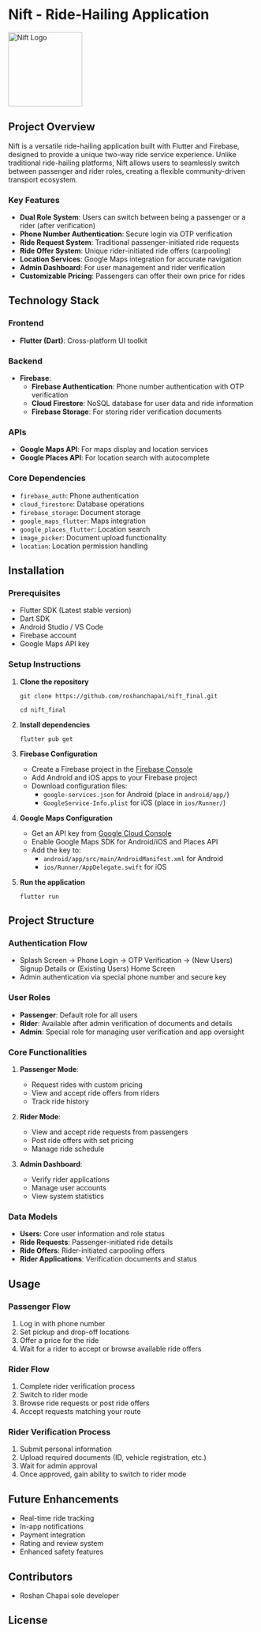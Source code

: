 # Nift - Ride-Hailing Application

<img src="assets/logo/nift_logo.png" alt="Nift Logo" width="150"/>

## Project Overview

Nift is a versatile ride-hailing application built with Flutter and Firebase, designed to provide a unique two-way ride service experience. Unlike traditional ride-hailing platforms, Nift allows users to seamlessly switch between passenger and rider roles, creating a flexible community-driven transport ecosystem.

### Key Features

- **Dual Role System**: Users can switch between being a passenger or a rider (after verification)
- **Phone Number Authentication**: Secure login via OTP verification
- **Ride Request System**: Traditional passenger-initiated ride requests
- **Ride Offer System**: Unique rider-initiated ride offers (carpooling)
- **Location Services**: Google Maps integration for accurate navigation
- **Admin Dashboard**: For user management and rider verification
- **Customizable Pricing**: Passengers can offer their own price for rides

## Technology Stack

### Frontend
- **Flutter (Dart)**: Cross-platform UI toolkit

### Backend
- **Firebase**:
  - **Firebase Authentication**: Phone number authentication with OTP verification
  - **Cloud Firestore**: NoSQL database for user data and ride information
  - **Firebase Storage**: For storing rider verification documents

### APIs
- **Google Maps API**: For maps display and location services
- **Google Places API**: For location search with autocomplete

### Core Dependencies
- `firebase_auth`: Phone authentication
- `cloud_firestore`: Database operations
- `firebase_storage`: Document storage
- `google_maps_flutter`: Maps integration
- `google_places_flutter`: Location search
- `image_picker`: Document upload functionality
- `location`: Location permission handling

## Installation

### Prerequisites
- Flutter SDK (Latest stable version)
- Dart SDK
- Android Studio / VS Code
- Firebase account
- Google Maps API key

### Setup Instructions

1. **Clone the repository**
   ```
   git clone https://github.com/roshanchapai/nift_final.git

   cd nift_final
   ```

2. **Install dependencies**
   ```
   flutter pub get
   ```

3. **Firebase Configuration**
   - Create a Firebase project in the [Firebase Console](https://console.firebase.google.com/)
   - Add Android and iOS apps to your Firebase project
   - Download configuration files:
     - `google-services.json` for Android (place in `android/app/`)
     - `GoogleService-Info.plist` for iOS (place in `ios/Runner/`)

4. **Google Maps Configuration**
   - Get an API key from [Google Cloud Console](https://console.cloud.google.com/)
   - Enable Google Maps SDK for Android/iOS and Places API
   - Add the key to:
     - `android/app/src/main/AndroidManifest.xml` for Android
     - `ios/Runner/AppDelegate.swift` for iOS

5. **Run the application**
   ```
   flutter run
   ```

## Project Structure

### Authentication Flow
- Splash Screen → Phone Login → OTP Verification → (New Users) Signup Details or (Existing Users) Home Screen
- Admin authentication via special phone number and secure key

### User Roles
- **Passenger**: Default role for all users
- **Rider**: Available after admin verification of documents and details
- **Admin**: Special role for managing user verification and app oversight

### Core Functionalities
1. **Passenger Mode**:
   - Request rides with custom pricing
   - View and accept ride offers from riders
   - Track ride history

2. **Rider Mode**:
   - View and accept ride requests from passengers
   - Post ride offers with set pricing
   - Manage ride schedule

3. **Admin Dashboard**:
   - Verify rider applications
   - Manage user accounts
   - View system statistics

### Data Models
- **Users**: Core user information and role status
- **Ride Requests**: Passenger-initiated ride details
- **Ride Offers**: Rider-initiated carpooling offers
- **Rider Applications**: Verification documents and status

## Usage

### Passenger Flow
1. Log in with phone number
2. Set pickup and drop-off locations
3. Offer a price for the ride
4. Wait for a rider to accept or browse available ride offers

### Rider Flow
1. Complete rider verification process
2. Switch to rider mode
3. Browse ride requests or post ride offers
4. Accept requests matching your route

### Rider Verification Process
1. Submit personal information
2. Upload required documents (ID, vehicle registration, etc.)
3. Wait for admin approval
4. Once approved, gain ability to switch to rider mode

## Future Enhancements
- Real-time ride tracking
- In-app notifications
- Payment integration
- Rating and review system
- Enhanced safety features

## Contributors
- Roshan Chapai sole developer

## License
